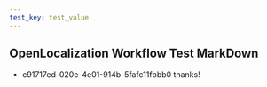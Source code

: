 ```yaml
---
test_key: test_value
---
```

## OpenLocalization Workflow Test MarkDown
* c91717ed-020e-4e01-914b-5fafc11fbbb0 
thanks!